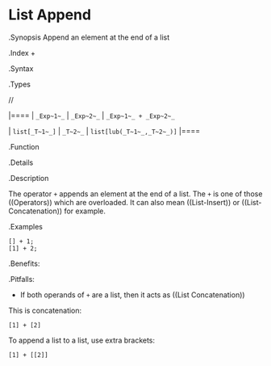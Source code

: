 # List Append

.Synopsis
Append an element at the end of a list

.Index
+

.Syntax

.Types

//

|====
| `_Exp~1~_`     |  `_Exp~2~_`     | `_Exp~1~_ + _Exp~2~_`      

| `list[_T~1~_]` |  `_T~2~_`       | `list[lub(_T~1~_,_T~2~_)]` 
|====

.Function

.Details

.Description

The operator `+` appends an element at the end of a list. The `+` is one of those ((Operators)) which are overloaded. It can also mean ((List-Insert)) or ((List-Concatenation)) for example.

.Examples

```rascal-shell
[] + 1;
[1] + 2;
```

.Benefits:

.Pitfalls:

* If both operands of `+` are a list, then it acts as ((List Concatenation)) 

This is concatenation:
```rascal-shell,continue
[1] + [2]
```

To append a list to a list, use extra brackets:
```rascal-shell,continue
[1] + [[2]]
```

